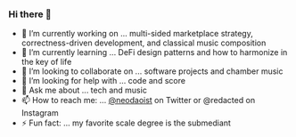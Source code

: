 ### Hi there 👋

- 🔭 I’m currently working on ... multi-sided marketplace strategy, correctness-driven development, and classical music composition
- 🌱 I’m currently learning ... DeFi design patterns and how to harmonize in the key of life
- 👯 I’m looking to collaborate on ... software projects and chamber music
- 🤔 I’m looking for help with ... code and score
- 💬 Ask me about ... tech and music
- 📫 How to reach me: ... [@neodaoist](https://twitter.com/neodaoist) on Twitter or @redacted on Instagram
- ⚡ Fun fact: ... my favorite scale degree is the submediant
